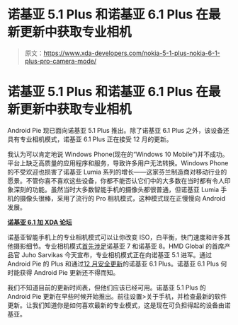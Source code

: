 # 诺基亚 5.1 Plus 和诺基亚 6.1 Plus 在最新更新中获取专业相机

> 原文：<https://www.xda-developers.com/nokia-5-1-plus-nokia-6-1-plus-pro-camera-mode/>

# 诺基亚 5.1 Plus 和诺基亚 6.1 Plus 在最新更新中获取专业相机

Android Pie 现已面向诺基亚 5.1 Plus 推出。除了诺基亚 6.1 Plus 之外，该设备还具有专业相机模式，诺基亚 6.1 Plus 正在接受 12 月的更新。

我认为可以肯定地说 Windows Phone(现在的“Windows 10 Mobile”)并不成功。平台上缺乏高质量的应用程序和服务，导致许多用户无法转换。Windows Phone 的不受欢迎也损害了诺基亚 Lumia 系列的增长——这家芬兰制造商对移动行业的愿景。不管你喜不喜欢这些设备，你都不能否认它们中的大多数在当时都有令人印象深刻的功能。虽然当时大多数智能手机的摄像头都很普通，但诺基亚 Lumia 手机的摄像头很棒，采用了流行的 Pro 相机模式，这种模式现在正慢慢向 Android 发展。

[**诺基亚 6.1 加 XDA 论坛**](https://forum.xda-developers.com/nokia-6-1-plus)

诺基亚智能手机上的专业相机模式可以让你改变 ISO，白平衡，快门速度和许多其他摄影细节。专业相机模式[首先涉足](https://www.xda-developers.com/download-nokia-camera-pro-camera-nokia-7/)诺基亚 7 和诺基亚 8。HMD Global 的首席产品官 Juho Sarvikas 今天宣布，专业相机模式正在向诺基亚 5.1 进军。通过 Android Pie 的 Plus 和通过[12 月安全更新](https://www.xda-developers.com/december-android-security-update-memory-camera-pixel-3/)的诺基亚 6.1 Plus。诺基亚 6.1 Plus 何时能获得 Android Pie 更新还不得而知。

我们不知道目前的更新时间表，但他们应该已经可用。诺基亚 5.1 Plus 的 Android Pie 更新在早些时候开始推出。前往设置>关于手机，并检查最新的软件更新。让我们知道你是如何喜欢最新的专业模式，这是现在可负担得起的设备由诺基亚。